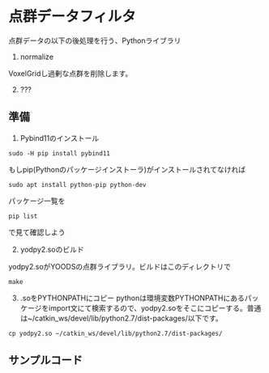 # 点群データフィルタ

点群データの以下の後処理を行う、Pythonライブラリ

1. normalize

VoxelGridし過剰な点群を削除します。

2. ???


## 準備
1. Pybind11のインストール

~~~
sudo -H pip install pybind11
~~~
もしpip(Pythonのパッケージインストーラ)がインストールされてなければ
~~~
sudo apt install python-pip python-dev
~~~
パッケージ一覧を
~~~
pip list
~~~
で見て確認しよう

2. yodpy2.soのビルド

yodpy2.soがYOODSの点群ライブラリ。ビルドはこのディレクトリで
~~~
make
~~~

3. .soをPYTHONPATHにコピー
pythonは環境変数PYTHONPATHにあるパッケージをimport文にて検索するので、yodpy2.soをそこにコピーする。普通は~/catkin_ws/devel/lib/python2.7/dist-packages/以下です。
~~~
cp yodpy2.so ~/catkin_ws/devel/lib/python2.7/dist-packages/
~~~

## サンプルコード


